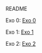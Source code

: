 README


Exo 0:
[Exo 0](/images/0-simple_web_stack.png)

Exo 1:
[Exo 1](/images/1-distributed_web_infrastructure.png)

Exo 2:
[Exo 2](/images/2-secured_and_monitored_web_infrastructure.png)
